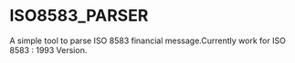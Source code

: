ISO8583_PARSER
==============

A simple tool to parse ISO 8583 financial message.Currently work for ISO 8583 : 1993 Version.
